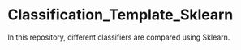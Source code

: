 # Classification_Template_Sklearn
In this repository, different classifiers are compared using Sklearn.
